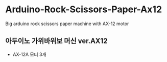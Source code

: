 # Arduino-Rock-Scissors-Paper-Ax12
Big arduino rock scissors paper machine with AX-12 motor

## 아두이노 가위바위보 머신 ver.AX12
- AX-12A 모터 3개
